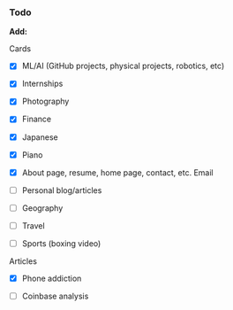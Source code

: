 ### Todo


**Add:**

Cards
- [x] ML/AI (GitHub projects, physical projects, robotics, etc)
- [x] Internships
- [x] Photography
- [x] Finance
- [x] Japanese
- [x] Piano
- [x] About page, resume, home page, contact, etc. Email
- [ ] Personal blog/articles
- [ ] Geography
- [ ] Travel
- [ ] Sports (boxing video)



Articles
- [x] Phone addiction
- [ ] Coinbase analysis

